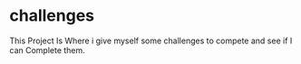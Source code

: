# challenges
This Project Is Where i give myself some challenges to compete and see if I can Complete them.
